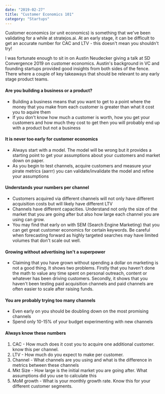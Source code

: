 ```yaml
---
date: "2019-02-27"
title: "Customer Economics 101"
category: "Startups"
---
```


Customer economics (or unit economics) is something that we've been validating for a while at stratejos.ai. At an early stage, it can be difficult to get an accurate number for CAC and LTV - this doesn't mean you shouldn't try!

I was fortunate enough to sit in on Austin Neudecker giving a talk at SD Convergence 2019 on customer economics. Austin's background in VC and founding startups provided good insights from both sides of the fence. There where a couple of key takeaways that should be relevant to any early stage product teams.


#### Are you building a business or a product?
- Building a business means that you want to get to a point where the money that you make from each customer is greater than what it cost you to aquire them
- If you don't know how much a customer is worth, how you get your customers and how much they cost to get then you will probably end up with a product but not a business 

#### It is never too early for customer economics
- Always start with a model. The model will be wrong but it provides a starting point to get your assumptions about your customers and market down on paper.
- As you begin to test channels, acquire customers and measure your pirate metrics (aarrr) you can validate/invalidate the model and refine your assumptions

#### Understands your numbers per channel
- Customers acquired via different channels will not only have different acquisition costs but will likely have different LTV
- Channels have different capacities. Understand not only the size of the market that you are going after but also how large each channel you are using can grow.
- You may find that early on with SEM (Search Engine Marketing) that you can get great customer economics for certain keywords. Be careful when forecasting forward as highly targeted searches may have limited volumes that don't scale out well.

#### Growing without advertising isn't a superpower
- Claiming that you have grown without spending a dollar on marketing is not a good thing. It shows two problems. Firstly that you haven't done the math to value any time spent on personal outreach, content or whatever has been driving customers. Secondly, it shows that you haven't been testing paid acquisition channels and paid channels are often easier to scale after raising funds.

#### You are probably trying too many channels

- Even early on you should be doubling down on the most promising channels
- Spend only 10-15% of your budget experimenting with new channels

#### Always know these numbers

1. CAC  - How much does it cost you to acquire one additional customer. know this per channel.
2. LTV - How much do you expect to make per customer.
3. Channel  - What channels are you using and what is the difference in metrics between these channels
4. Mkt Size - How large is the initial market you are going after. What assumptions did you use to calculate this
5. MoM growth - What is your monthly growth rate. Know this for your different customer segments.
 











